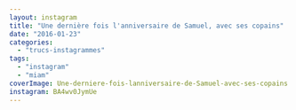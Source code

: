 ```yaml
---
layout: instagram
title: "Une dernière fois l'anniversaire de Samuel, avec ses copains"
date: "2016-01-23"
categories: 
  - "trucs-instagrammes"
tags: 
  - "instagram"
  - "miam"
coverImage: Une-derniere-fois-lanniversaire-de-Samuel-avec-ses-copains.jpg
instagram: BA4wv0JymUe
---
```

